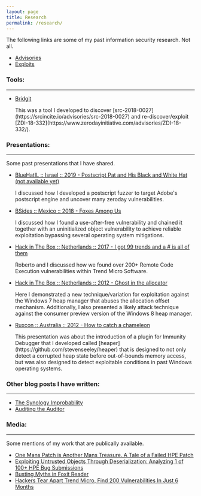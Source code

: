 ```yaml
---
layout: page
title: Research
permalink: /research/
---
```


<p class="cn">The following links are some of my past information security research. Not all.</p>

* [Advisories](/advisories)
* [Exploits](/exploits)

### Tools:

---
* [Bridgit](https://github.com/stevenseeley/bridgit)

   <p class="cn" markdown="1">This was a tool I developed to discover [src-2018-0027](https://srcincite.io/advisories/src-2018-0027) and re-discover/exploit [ZDI-18-332](https://www.zerodayinitiative.com/advisories/ZDI-18-332/).</p>

### Presentations:

---
<p class="cn">Some past presentations that I have shared.</p>

* [BlueHatIL :: Israel :: 2019 - Postscript Pat and His Black and White Hat (not available yet)](/assets/postscript-pat-and-his-black-and-white-hat.pdf)

   <p class="cn">I discussed how I developed a postscript fuzzer to target Adobe's postscript engine and uncover many zeroday vulnerabilities.</p>

* [BSides :: Mexico :: 2018 - Foxes Among Us](/assets/Foxes-Among-Us-Steven-Seeley-bsidescdmx-2018.pdf)

   <p class="cn">I discussed how I found a use-after-free vulnerability and chained it together with an uninitialized object vulnerability to achieve reliable exploitation bypassing several operating system mitigations.</p>

* [Hack in The Box :: Netherlands :: 2017 - I got 99 trends and a # is all of them](/assets/D1T1-Steven-Seeley-and-Roberto-Suggi-Liverani-I-Got-99-Trends-and-a-Shell-Is-All-Of-Them.pptx)

   <p class="cn">Roberto and I discussed how we found over 200+ Remote Code Execution vulnerabilities within Trend Micro Software.</p>

* [Hack in The Box :: Netherlands :: 2012 - Ghost in the allocator](/assets/D2T2-Steven-Seeley-Ghost-In-the-Allocator.pdf)

   <p class="cn">Here I demonstrated a new technique/variation for exploitation against the Windows 7 heap manager that abuses the allocation offset mechanism. Additionally, I also presented a likely attack technique against the consumer preview version of the Windows 8 heap manager.</p>

* [Ruxcon :: Australia :: 2012 - How to catch a chameleon](/assets/How-to-catch-a-chameleon-StevenSeeley-Ruxcon-2012.pdf)

   <p class="cn" markdown="1">This presentation was about the introduction of a plugin for Immunity Debugger that I developed called [heaper](https://github.com/stevenseeley/heaper) that is designed to not only detect a corrupted heap state before out-of-bounds memory access, but was also designed to detect exploitable conditions in past Windows operating systems.</p>

### Other blog posts I have written:

---
* [The Synology Improbability](https://www.offensive-security.com/offsec/the-synology-improbability/)
* [Auditing the Auditor](https://www.offensive-security.com/vulndev/auditing-the-auditor/)

### Media:

---
<p class="cn">Some mentions of my work that are publically available.</p>

* [One Mans Patch is Another Mans Treasure. A Tale of a Failed HPE Patch](https://www.zerodayinitiative.com/blog/2018/2/6/one-mans-patch-is-another-mans-treasure-a-tale-of-a-failed-hpe-patch)
* [Exploiting Untrusted Objects Through Deserialization: Analyzing 1 of 100+ HPE Bug Submissions](https://www.thezdi.com/blog/2017/12/01/exploiting-untrusted-objects-through-deserialization-analyzing-1-of-100-hpe-bug-submissions)
* [Busting Myths in Foxit Reader](https://www.thezdi.com/blog/2017/8/17/busting-myths-in-foxit-reader)
* [Hackers Tear Apart Trend Micro, Find 200 Vulnerabilities In Just 6 Months](https://www.forbes.com/sites/thomasbrewster/2017/01/25/trend-micro-security-exposed-200-flaws-hacked/)
